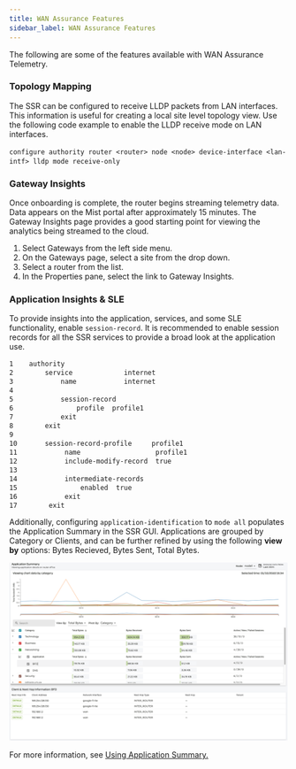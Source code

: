 ```yaml
---
title: WAN Assurance Features
sidebar_label: WAN Assurance Features
---
```


The following are some of the features available with WAN Assurance Telemetry.

### Topology Mapping

The SSR can be configured to receive LLDP packets from LAN interfaces. This information is useful for creating a local site level topology view. Use the following code example to enable the LLDP receive mode on LAN interfaces.

`configure authority router <router> node <node> device-interface <lan-intf> lldp mode receive-only`

### Gateway Insights

Once onboarding is complete, the router begins streaming telemetry data. Data appears on the Mist portal after approximately 15 minutes. The Gateway Insights page provides a good starting point for viewing the analytics being streamed to the cloud.

1. Select Gateways from the left side menu.
2. On the Gateways page, select a site from the drop down.
3. Select a router from the list.
4. In the Properties pane, select the link to Gateway Insights.


### Application Insights & SLE

To provide insights into the application, services, and some SLE functionality, enable `session-record`. It is recommended to enable session records for all the SSR services to provide a broad look at the application use.
```
1    authority
2        service             internet
3            name            internet
4
5            session-record
6                profile  profile1
7            exit
8        exit
9
10       session-record-profile     profile1
11            name                   profile1
12            include-modify-record  true
13
14            intermediate-records
15                enabled  true
16            exit
17        exit
```
Additionally, configuring `application-identification` to `mode all` populates the Application Summary in the SSR GUI. Applications are grouped by Category or Clients, and can be further refined by using the following **view by** options: Bytes Recieved, Bytes Sent, Total Bytes.

![Application Summary](/img/app_summary.png)

For more information, see [Using Application Summary.](how_to_use_app_summary.md)